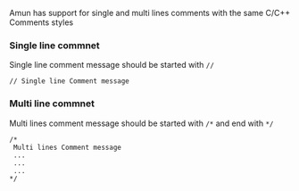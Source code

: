 Amun has support for single and multi lines comments with the same C/C++ Comments styles

### Single line commnet

Single line comment message should be started with `//`

```
// Single line Comment message
```

### Multi line commnet

Multi lines comment message should be started with `/*` and end with `*/`

```
/*
 Multi lines Comment message
 ...
 ...
 ...
*/ 
```

